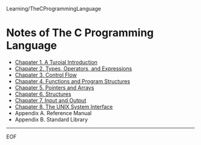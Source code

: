 Learning/TheCProgrammingLanguage

Notes of The C Programming Language
================================================================================

- [Chapater 1. A Turoial Introduction](https://github.com/alaxion/Learning/blob/master/TheCProgrammingLanguage/tcpl_1tutorial.md)
- [Chapater 2. Types, Operators, and Expressions](https://github.com/alaxion/Learning/blob/master/TheCProgrammingLanguage/tcpl_2type&op&xpr.md)
- [Chapater 3. Control Flow](https://github.com/alaxion/Learning/blob/master/TheCProgrammingLanguage/tcpl_3controlflow.md)
- [Chapater 4. Functions and Program Structures](https://github.com/alaxion/Learning/blob/master/TheCProgrammingLanguage/tcpl_4functions.md)
- [Chapater 5. Pointers and Arrays](https://github.com/alaxion/Learning/blob/master/TheCProgrammingLanguage/tcpl_5ptr&array.md)
- [Chapater 6. Structures](https://github.com/alaxion/Learning/blob/master/TheCProgrammingLanguage/tcpl_6structure.md)
- [Chapater 7. Input and Output](https://github.com/alaxion/Learning/blob/master/TheCProgrammingLanguage/tcpl_7io.md)
- [Chapater 8. The UNIX System Interface](https://github.com/alaxion/Learning/blob/master/TheCProgrammingLanguage/tcpl_8unix.md)
- Appendix A. Reference Manual
- Appendix B. Standard Library

--------------------------------------------------------------------------------

EOF
